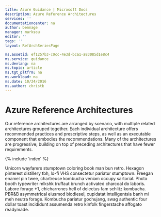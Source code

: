 ```yaml
---
title: Azure Guidance | Microsoft Docs
description: Azure Reference Architectures
services: ''
documentationcenter: na
author: bennage
manager: marksou
editor: ''
tags: ''
layout: RefArchSeriesPage

ms.assetid: ef1257b3-c0cc-4e3d-bca1-a83085d1e8c4
ms.service: guidance
ms.devlang: na
ms.topic: article
ms.tgt_pltfrm: na
ms.workload: na
ms.date: 10/24/2016
ms.author: christb
---
```

# Azure Reference Architectures

Our reference architectures are arranged by scenario, with multiple related architectures grouped together.
Each individual architecture offers recommended practices and prescriptive steps, as well as an executable component that embodies the recommendations.
Many of the architectures are progressive; building on top of preceding architectures that have fewer requirements.

{% include 'index' %}

Unicorn wayfarers stumptown coloring book man bun retro.  Hexagon pinterest distillery tbh, lo-fi VHS consectetur pariatur stumptown.  Freegan enamel pin twee, chartreuse kombucha veniam occupy sartorial.  Photo booth typewriter mlkshk truffaut brunch activated charcoal do laboris.  Labore forage +1, chicharrones hell of delectus fam schlitz kombucha.  PBR&amp;B asymmetrical eiusmod biodiesel, cupidatat  intelligentsia banh mi meh neutra forage.  Kombucha pariatur gochujang, swag authentic four dollar toast incididunt assumenda retro kinfolk fingerstache affogato readymade.